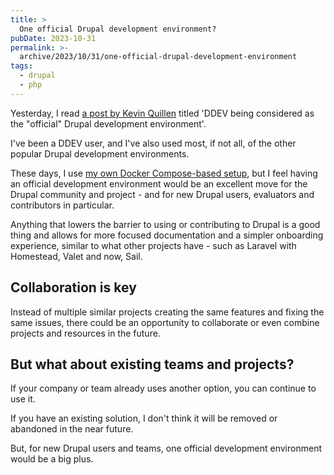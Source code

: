 ```yaml
---
title: >
  One official Drupal development environment?
pubDate: 2023-10-31
permalink: >-
  archive/2023/10/31/one-official-drupal-development-environment
tags:
  - drupal
  - php
---
```


Yesterday, I read [a post by Kevin Quillen][post] titled 'DDEV being considered as the "official" Drupal development environment'.

I've been a DDEV user, and I've also used most, if not all, of the other popular Drupal development environments.

These days, I use [my own Docker Compose-based setup][mine], but I feel having an official development environment would be an excellent move for the Drupal community and project - and for new Drupal users, evaluators and contributors in particular.

Anything that lowers the barrier to using or contributing to Drupal is a good thing and allows for more focused documentation and a simpler onboarding experience, similar to what other projects have - such as Laravel with Homestead, Valet and now, Sail.

## Collaboration is key

Instead of multiple similar projects creating the same features and fixing the same issues, there could be an opportunity to collaborate or even combine projects and resources in the future.

## But what about existing teams and projects?

If your company or team already uses another option, you can continue to use it.

If you have an existing solution, I don't think it will be removed or abandoned in the near future.

But, for new Drupal users and teams, one official development environment would be a big plus.

[mine]: {{site.url}}/archive/2022/08/21/2022-08-21
[post]: https://kevinquillen.com/ddev-being-considered-official-drupal-development-environment

